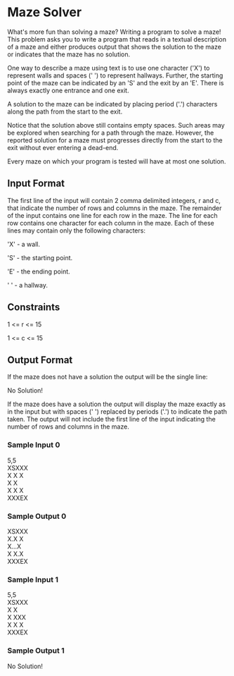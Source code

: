 <h1>Maze Solver</h1>

What's more fun than solving a maze? Writing a program to solve a maze! This problem asks you to write a program that reads in a textual description of a maze and either produces output that shows the solution to the maze or indicates that the maze has no solution.

One way to describe a maze using text is to use one character ('X') to represent walls and spaces (' ') to represent hallways. Further, the starting point of the maze can be indicated by an 'S' and the exit by an 'E'. There is always exactly one entrance and one exit.

A solution to the maze can be indicated by placing period ('.') characters along the path from the start to the exit.

Notice that the solution above still contains empty spaces. Such areas may be explored when searching for a path through the maze. However, the reported solution for a maze must progresses directly from the start to the exit without ever entering a dead-end.

Every maze on which your program is tested will have at most one solution.

<h2>Input Format</h2>

The first line of the input will contain 2 comma delimited integers, r and c, that indicate the number of rows and columns in the maze. The remainder of the input contains one line for each row in the maze. The line for each row contains one character for each column in the maze. Each of these lines may contain only the following characters:

'X' - a wall.

'S' - the starting point.

'E' - the ending point.

' ' - a hallway.

<h2>Constraints</h2>

1 <= r <= 15

1 <= c <= 15

<h2>Output Format</h2>

If the maze does not have a solution the output will be the single line:

No Solution!

If the maze does have a solution the output will display the maze exactly as in the input but with spaces (' ') replaced by periods ('.') to indicate the path taken. The output will not include the first line of the input indicating the number of rows and columns in the maze.

<h3>Sample Input 0</h3>
5,5<br/>
XSXXX<br/>
X X X<br/>
X   X<br/>
X X X<br/>
XXXEX<br/>
<h3>Sample Output 0</h3>
XSXXX<br/>
X.X X<br/>
X...X<br/>
X X.X<br/>
XXXEX<br/>
<h3>Sample Input 1</h3>
5,5<br/>
XSXXX<br/>
X   X<br/>
X XXX<br/>
X X X<br/>
XXXEX<br/>
<h3>Sample Output 1</h3>
No Solution!<br/>
